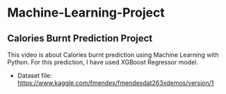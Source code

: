 # Machine-Learning-Project 

## Calories Burnt Prediction Project

This video is about Calories burnt prediction using Machine Learning with Python. For this prediction, I have used XGBoost Regressor model. 

- Dataset file: https://www.kaggle.com/fmendes/fmendesdat263xdemos/version/1


